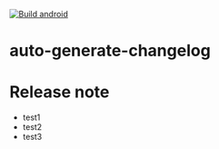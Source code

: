 [![Build android](https://github.com/newrecord/auto-generate-changelog/actions/workflows/build.yml/badge.svg)](https://github.com/newrecord/auto-generate-changelog/actions/workflows/build.yml)

# auto-generate-changelog

# Release note

-   test1
-   test2
-   test3
